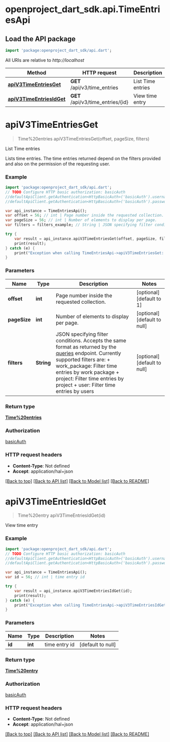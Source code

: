 # openproject_dart_sdk.api.TimeEntriesApi

## Load the API package
```dart
import 'package:openproject_dart_sdk/api.dart';
```

All URIs are relative to *http://localhost*

Method | HTTP request | Description
------------- | ------------- | -------------
[**apiV3TimeEntriesGet**](TimeEntriesApi.md#apiV3TimeEntriesGet) | **GET** /api/v3/time_entries | List Time entries
[**apiV3TimeEntriesIdGet**](TimeEntriesApi.md#apiV3TimeEntriesIdGet) | **GET** /api/v3/time_entries/{id} | View time entry


# **apiV3TimeEntriesGet**
> Time%20entries apiV3TimeEntriesGet(offset, pageSize, filters)

List Time entries

Lists time entries. The time entries returned depend on the filters provided and also on the permission of the requesting user.

### Example 
```dart
import 'package:openproject_dart_sdk/api.dart';
// TODO Configure HTTP basic authorization: basicAuth
//defaultApiClient.getAuthentication<HttpBasicAuth>('basicAuth').username = 'YOUR_USERNAME'
//defaultApiClient.getAuthentication<HttpBasicAuth>('basicAuth').password = 'YOUR_PASSWORD';

var api_instance = TimeEntriesApi();
var offset = 56; // int | Page number inside the requested collection.
var pageSize = 56; // int | Number of elements to display per page.
var filters = filters_example; // String | JSON specifying filter conditions. Accepts the same format as returned by the [queries](#queries) endpoint. Currently supported filters are:  + work_package: Filter time entries by work package  + project: Filter time entries by project  + user: Filter time entries by users

try { 
    var result = api_instance.apiV3TimeEntriesGet(offset, pageSize, filters);
    print(result);
} catch (e) {
    print("Exception when calling TimeEntriesApi->apiV3TimeEntriesGet: $e\n");
}
```

### Parameters

Name | Type | Description  | Notes
------------- | ------------- | ------------- | -------------
 **offset** | **int**| Page number inside the requested collection. | [optional] [default to 1]
 **pageSize** | **int**| Number of elements to display per page. | [optional] [default to null]
 **filters** | **String**| JSON specifying filter conditions. Accepts the same format as returned by the [queries](#queries) endpoint. Currently supported filters are:  + work_package: Filter time entries by work package  + project: Filter time entries by project  + user: Filter time entries by users | [optional] [default to null]

### Return type

[**Time%20entries**](Time%20entries.md)

### Authorization

[basicAuth](../README.md#basicAuth)

### HTTP request headers

 - **Content-Type**: Not defined
 - **Accept**: application/hal+json

[[Back to top]](#) [[Back to API list]](../README.md#documentation-for-api-endpoints) [[Back to Model list]](../README.md#documentation-for-models) [[Back to README]](../README.md)

# **apiV3TimeEntriesIdGet**
> Time%20entry apiV3TimeEntriesIdGet(id)

View time entry

### Example 
```dart
import 'package:openproject_dart_sdk/api.dart';
// TODO Configure HTTP basic authorization: basicAuth
//defaultApiClient.getAuthentication<HttpBasicAuth>('basicAuth').username = 'YOUR_USERNAME'
//defaultApiClient.getAuthentication<HttpBasicAuth>('basicAuth').password = 'YOUR_PASSWORD';

var api_instance = TimeEntriesApi();
var id = 56; // int | time entry id

try { 
    var result = api_instance.apiV3TimeEntriesIdGet(id);
    print(result);
} catch (e) {
    print("Exception when calling TimeEntriesApi->apiV3TimeEntriesIdGet: $e\n");
}
```

### Parameters

Name | Type | Description  | Notes
------------- | ------------- | ------------- | -------------
 **id** | **int**| time entry id | [default to null]

### Return type

[**Time%20entry**](Time%20entry.md)

### Authorization

[basicAuth](../README.md#basicAuth)

### HTTP request headers

 - **Content-Type**: Not defined
 - **Accept**: application/hal+json

[[Back to top]](#) [[Back to API list]](../README.md#documentation-for-api-endpoints) [[Back to Model list]](../README.md#documentation-for-models) [[Back to README]](../README.md)

